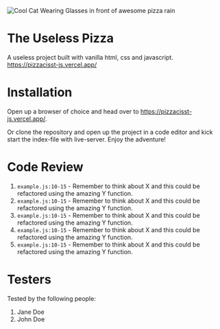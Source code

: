 ![Cool Cat Wearing Glasses in front of awesome pizza rain](https://64.media.tumblr.com/98df91441069788021d8fd515889b963/tumblr_nguxcvRQjN1qa6w7zo1_400.gifv)

# The Useless Pizza

A useless project built with vanilla html, css and javascript. https://pizzacisst-js.vercel.app/

# Installation

Open up a browser of choice and head over to https://pizzacisst-js.vercel.app/.

Or clone the repository and open up the project in a code editor and kick start the index-file with live-server. Enjoy the adventure!

# Code Review

1. `example.js:10-15` - Remember to think about X and this could be refactored using the amazing Y function.
1. `example.js:10-15` - Remember to think about X and this could be refactored using the amazing Y function.
1. `example.js:10-15` - Remember to think about X and this could be refactored using the amazing Y function.
1. `example.js:10-15` - Remember to think about X and this could be refactored using the amazing Y function.
1. `example.js:10-15` - Remember to think about X and this could be refactored using the amazing Y function.

# Testers

Tested by the following people:

1. Jane Doe
2. John Doe
